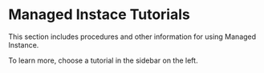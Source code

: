 # Managed Instace Tutorials

This section includes procedures and other information for using Managed Instance.

To learn more, choose a tutorial in the sidebar on the left.
